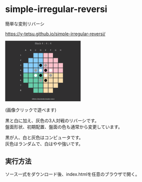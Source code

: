 # simple-irregular-reversi
簡単な変則リバーシ

https://y-tetsu.github.io/simple-irregular-reversi/

<a href="https://y-tetsu.github.io/simple-irregular-reversi/" target="_blank">
<img src="image/demo2.gif" width="48%">
</a>

(画像クリックで遊べます)

黒と白に加え、灰色の3人対戦のリバーシです。<br>
盤面形状、初期配置、盤面の色も通常から変更しています。<br>

黒が人、白と灰色はコンピュータです。<br>
灰色はランダムで、白はやや強いです。<br>

## 実行方法
ソース一式をダウンロード後、index.htmlを任意のブラウザで開く。<br>
